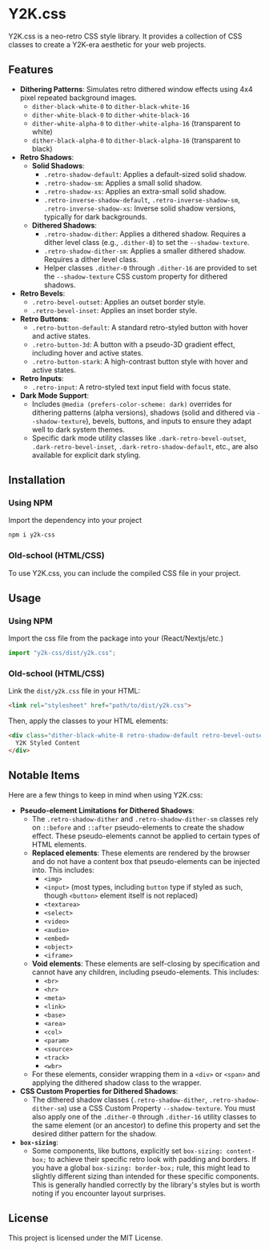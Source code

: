 # Y2K.css

Y2K.css is a neo-retro CSS style library. It provides a collection of CSS classes to create a Y2K-era aesthetic for your web projects.

## Features

*   **Dithering Patterns**: Simulates retro dithered window effects using 4x4 pixel repeated background images.
    *   `dither-black-white-0` to `dither-black-white-16`
    *   `dither-white-black-0` to `dither-white-black-16`
    *   `dither-white-alpha-0` to `dither-white-alpha-16` (transparent to white)
    *   `dither-black-alpha-0` to `dither-black-alpha-16` (transparent to black)
*   **Retro Shadows**:
    *   **Solid Shadows**:
        *   `.retro-shadow-default`: Applies a default-sized solid shadow.
        *   `.retro-shadow-sm`: Applies a small solid shadow.
        *   `.retro-shadow-xs`: Applies an extra-small solid shadow.
        *   `.retro-inverse-shadow-default`, `.retro-inverse-shadow-sm`, `.retro-inverse-shadow-xs`: Inverse solid shadow versions, typically for dark backgrounds.
    *   **Dithered Shadows**:
        *   `.retro-shadow-dither`: Applies a dithered shadow. Requires a dither level class (e.g., `.dither-8`) to set the `--shadow-texture`.
        *   `.retro-shadow-dither-sm`: Applies a smaller dithered shadow. Requires a dither level class.
        *   Helper classes `.dither-0` through `.dither-16` are provided to set the `--shadow-texture` CSS custom property for dithered shadows.
*   **Retro Bevels**:
    *   `.retro-bevel-outset`: Applies an outset border style.
    *   `.retro-bevel-inset`: Applies an inset border style.
*   **Retro Buttons**:
    *   `.retro-button-default`: A standard retro-styled button with hover and active states.
    *   `.retro-button-3d`: A button with a pseudo-3D gradient effect, including hover and active states.
    *   `.retro-button-stark`: A high-contrast button style with hover and active states.
*   **Retro Inputs**:
    *   `.retro-input`: A retro-styled text input field with focus state.
*   **Dark Mode Support**:
    *   Includes `@media (prefers-color-scheme: dark)` overrides for dithering patterns (alpha versions), shadows (solid and dithered via `--shadow-texture`), bevels, buttons, and inputs to ensure they adapt well to dark system themes.
    *   Specific dark mode utility classes like `.dark-retro-bevel-outset`, `.dark-retro-bevel-inset`, `.dark-retro-shadow-default`, etc., are also available for explicit dark styling.

## Installation



### Using NPM
Import the dependency into your project

```bash
npm i y2k-css
```

### Old-school (HTML/CSS)
To use Y2K.css, you can include the compiled CSS file in your project.

## Usage

### Using NPM

Import the css file from the package into your (React/Nextjs/etc.)
```javascript
import "y2k-css/dist/y2k.css";
```

### Old-school (HTML/CSS)
Link the `dist/y2k.css` file in your HTML:

```html
<link rel="stylesheet" href="path/to/dist/y2k.css">
```

Then, apply the classes to your HTML elements:

```html
<div class="dither-black-white-8 retro-shadow-default retro-bevel-outset">
  Y2K Styled Content
</div>
```

## Notable Items

Here are a few things to keep in mind when using Y2K.css:

*   **Pseudo-element Limitations for Dithered Shadows**:
    *   The `.retro-shadow-dither` and `.retro-shadow-dither-sm` classes rely on `::before` and `::after` pseudo-elements to create the shadow effect. These pseudo-elements cannot be applied to certain types of HTML elements.
    *   **Replaced elements**: These elements are rendered by the browser and do not have a content box that pseudo-elements can be injected into. This includes:
        *   `<img>`
        *   `<input>` (most types, including `button` type if styled as such, though `<button>` element itself is not replaced)
        *   `<textarea>`
        *   `<select>`
        *   `<video>`
        *   `<audio>`
        *   `<embed>`
        *   `<object>`
        *   `<iframe>`
    *   **Void elements**: These elements are self-closing by specification and cannot have any children, including pseudo-elements. This includes:
        *   `<br>`
        *   `<hr>`
        *   `<meta>`
        *   `<link>`
        *   `<base>`
        *   `<area>`
        *   `<col>`
        *   `<param>`
        *   `<source>`
        *   `<track>`
        *   `<wbr>`
    *   For these elements, consider wrapping them in a `<div>` or `<span>` and applying the dithered shadow class to the wrapper.
*   **CSS Custom Properties for Dithered Shadows**:
    *   The dithered shadow classes (`.retro-shadow-dither`, `.retro-shadow-dither-sm`) use a CSS Custom Property `--shadow-texture`. You must also apply one of the `.dither-0` through `.dither-16` utility classes to the same element (or an ancestor) to define this property and set the desired dither pattern for the shadow.
*   **`box-sizing`**:
    *   Some components, like buttons, explicitly set `box-sizing: content-box;` to achieve their specific retro look with padding and borders. If you have a global `box-sizing: border-box;` rule, this might lead to slightly different sizing than intended for these specific components. This is generally handled correctly by the library's styles but is worth noting if you encounter layout surprises.


## License

This project is licensed under the MIT License.

